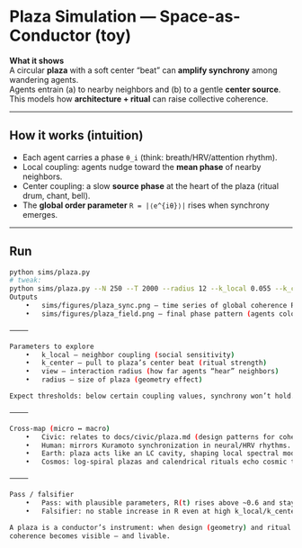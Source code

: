 # Plaza Simulation — Space-as-Conductor (toy)

**What it shows**  
A circular **plaza** with a soft center “beat” can **amplify synchrony** among wandering agents.  
Agents entrain (a) to nearby neighbors and (b) to a gentle **center source**.  
This models how **architecture + ritual** can raise collective coherence.

---

## How it works (intuition)

- Each agent carries a phase `θ_i` (think: breath/HRV/attention rhythm).  
- Local coupling: agents nudge toward the **mean phase** of nearby neighbors.  
- Center coupling: a slow **source phase** at the heart of the plaza (ritual drum, chant, bell).  
- The **global order parameter** `R = |⟨e^{iθ}⟩|` rises when synchrony emerges.

---

## Run

```bash
python sims/plaza.py
# tweak:
python sims/plaza.py --N 250 --T 2000 --radius 12 --k_local 0.055 --k_center 0.03 --seed 3
Outputs
	•	sims/figures/plaza_sync.png — time series of global coherence R
	•	sims/figures/plaza_field.png — final phase pattern (agents colored by phase)

⸻

Parameters to explore
	•	k_local — neighbor coupling (social sensitivity)
	•	k_center — pull to plaza’s center beat (ritual strength)
	•	view — interaction radius (how far agents “hear” neighbors)
	•	radius — size of plaza (geometry effect)

Expect thresholds: below certain coupling values, synchrony won’t hold.

⸻

Cross-map (micro ↔ macro)
	•	Civic: relates to docs/civic/plaza.md (design patterns for coherence).
	•	Human: mirrors Kuramoto synchronization in neural/HRV rhythms.
	•	Earth: plaza acts like an LC cavity, shaping local spectral modes.
	•	Cosmos: log-spiral plazas and calendrical rituals echo cosmic timing.

⸻

Pass / falsifier
	•	Pass: with plausible parameters, R(t) rises above ~0.6 and stays elevated.
	•	Falsifier: no stable increase in R even at high k_local/k_center, or incoherent patterns dominate.

A plaza is a conductor’s instrument: when design (geometry) and ritual (timing) align,
coherence becomes visible — and livable.
